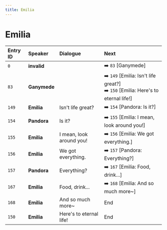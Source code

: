 ```yaml
---
title: Emilia
---
```


# Emilia


| Entry ID | Speaker | Dialogue | Next |
| :------- | :------ | :------- | :------------ |
| `0` | **invalid** |  | ➡️ `83` \[Ganymede\] |
| `83` | **Ganymede** |  | ➡️ `149` \[Emilia: Isn't life great?\]<br>➡️ `150` \[Emilia: Here's to eternal life\!\] |
| `149` | **Emilia** | Isn't life great? | ➡️ `154` \[Pandora: Is it?\] |
| `154` | **Pandora** | Is it? | ➡️ `155` \[Emilia: I mean, look around you\!\] |
| `155` | **Emilia** | I mean, look around you\! | ➡️ `156` \[Emilia: We got everything\.\] |
| `156` | **Emilia** | We got everything\. | ➡️ `157` \[Pandora: Everything?\] |
| `157` | **Pandora** | Everything? | ➡️ `167` \[Emilia: Food, drink\.\.\.\] |
| `167` | **Emilia** | Food, drink\.\.\. | ➡️ `168` \[Emilia: And so much more~\] |
| `168` | **Emilia** | And so much more~ | End |
| `150` | **Emilia** | Here's to eternal life\! | End |
